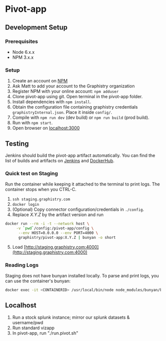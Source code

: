 # Pivot-app

## Development Setup

### Prerequisites

* Node 6.x.x
* NPM 3.x.x

### Setup

1. Create an account on [NPM](https://www.npmjs.com/)
2. Ask Matt to add your account to the Graphistry organization
3. Register NPM with your online account: `npm adduser`
4. Clone pivot-app using git. Open terminal in the pivot-app folder.
5. Install dependencies with `npm install`.
6. Obtain the configuration file containing graphistry credentials `graphistryInternal.json`. Place it inside `config/`.
7. Compile with `npm run dev` (dev build) or `npm run build` (prod build).
8. Run with `npm start`.
9. Open browser on [localhost:3000](http://localhost:3000)

## Testing

Jenkins should build the pivot-app artifact automatically.
You can find the list of builds and artifacts on [Jenkins](http://deploy.graphistry.com/view/Build/job/Build%20pivot-app/) and [DockerHub](https://hub.docker.com/r/graphistry/pivot-app/tags/).

### Quick test on Staging

Run the container while keeping it attached to the terminal to print logs. The container stops when you CTRL-C.

1. `ssh staging.graphistry.com`
2. `docker login`
3. (Optional) Copy connector configuration/credentials in `./config`.
4. Replace *X.Y.Z* by the artifact version and run

 ```bash
docker run --rm -i -t --network host \
      -v `pwd`/config:/pivot-app/config \
	   --env HOST=0.0.0.0 --env PORT=4000 \
	   graphistry/pivot-app:X.Y.Z | bunyan -o short
```
5. Load [http://staging.graphistry.com:4000](http://staging.graphistry.com:4000)

### Reading Logs

Staging does not have bunyan installed locally. To parse and print logs, you can use the container's bunyan:

```bash
docker exec -it <CONTAINERID> /usr/local/bin/node node_modules/bunyan/bin/bunyan --no-pager -o short <LOGFILE>
```

## Localhost

1. Run a stock splunk instance; mirror our splunk datasets & username/pwd
2. Run standard vizapp
3. In pivot-app, run "./run.pivot.sh"
